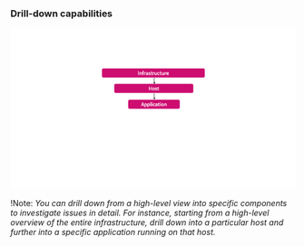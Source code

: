 ### Drill-down capabilities
![](img/drilld.png)

!Note:
*You can drill down from a high-level view into specific components to investigate issues in detail. For instance, starting from a high-level overview of the entire infrastructure, drill down into a particular host and further into a specific application running on that host.*